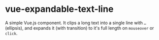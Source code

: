 # vue-expandable-text-line
A simple Vue.js component. It clips a long text into a single line with `…` (ellipsis), and expands it (with transition) to it's full length on `mouseover` or `click`.

